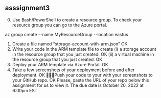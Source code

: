 ## asssignment3

0. Use Bash/PowerShell to create a <MyResourceGroup> resource group.
To check your resource group you can go to the Azure portal. 
  
az group create --name MyResourceGroup --location eastus
  
1. Create a file named “storage-account-with-arm.json”
OK
2. Write your code in the ARM template file to create
(i) a <MyStorageAccount> storage account in the resource group that you just created. 
OK
(ii) a <MyVirtualMachine> virtual machine in the resource group that you just created.
OK
3. Deploy your ARM template via Azure Portal.
OK
4. Take a few screenshots of your deployment before and after deployment.
OK
Push your code to your with your screenshots to your GitHub repo.
OK
Please, paste the URL of your repo below this assignment for us to view it.
The due date is October 20, 2022 at 6:00pm EST

